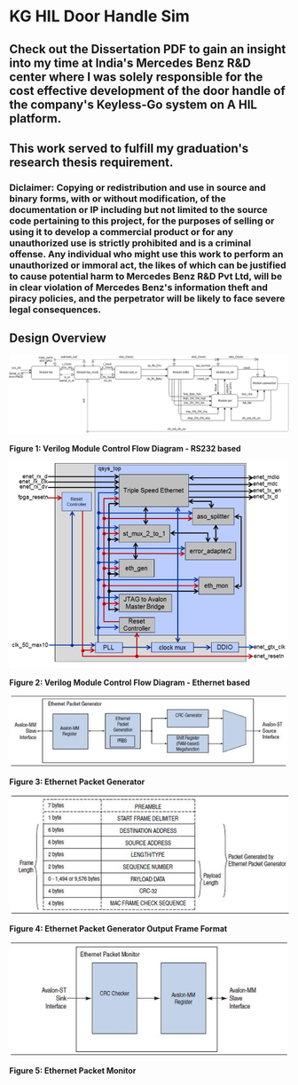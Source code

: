 # KG HIL Door Handle Sim 

## Check out the Dissertation PDF to gain an insight into my time at India's Mercedes Benz R&D center where I was solely responsible for the cost effective development of the door handle of the company's Keyless-Go system on A HIL platform. 
## This work served to fulfill my graduation's research thesis requirement.
### Diclaimer: Copying or redistribution and use in source and binary forms, with or without modification, of the documentation or IP including but not limited to the source code pertaining to this project, for the purposes of selling or using it to develop a commercial product or for any unauthorized use is strictly prohibited and is a criminal offense. Any individual who might use this work to perform an unauthorized or immoral act, the likes of which can be justified to cause potential harm to Mercedes Benz R&D Pvt Ltd, will be in clear violation of Mercedes Benz's information theft and piracy policies, and the perpetrator will be likely to face severe legal consequences. 

Design Overview 
---------------

![Verilog Module Control Flow Diagram - RS232 based](img/Flow_rs232.jpg "Verilog Module Control Flow Diagram - RS232 based")

**Figure 1: Verilog Module Control Flow Diagram - RS232 based**

![Verilog Module Control Flow Diagram - Ethernet based](img/flow_eth.jpg "Verilog Module Control Flow Diagram - Ethernet based")

**Figure 2: Verilog Module Control Flow Diagram - Ethernet based**

![Ethernet Packet Generator](img/eth-packet-generator.jpg "Ethernet Packet Generator")

**Figure 3: Ethernet Packet Generator**

![Ethernet Packet Generator Output Frame Format](img/epg-output-frame-format.jpg "Ethernet Packet Generator Output Frame Format")

**Figure 4: Ethernet Packet Generator Output Frame Format**

![Ethernet Packet Monitor](img/eth-packet-monitor.jpg "Ethernet Packet Monitor")

**Figure 5: Ethernet Packet Monitor**